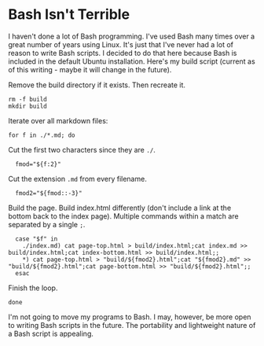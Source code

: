 # Bash Isn't Terrible

I haven't done a lot of Bash programming. I've used Bash many times over a great number of years using Linux. It's just that I've never had a lot of reason to write Bash scripts. I decided to do that here because Bash is included in the default Ubuntu installation. Here's my build script (current as of this writing - maybe it will change in the future).

Remove the build directory if it exists. Then recreate it.

```
rm -f build
mkdir build
```

Iterate over all markdown files:

```
for f in ./*.md; do
```

Cut the first two characters since they are `./`.

```
  fmod="${f:2}"
```

Cut the extension `.md` from every filename.

```
  fmod2="${fmod::-3}"
```

Build the page. Build index.html differently (don't include a link at the bottom back to the index page). Multiple commands within a match are separated by a single `;`.

```
  case "$f" in
    ./index.md) cat page-top.html > build/index.html;cat index.md >> build/index.html;cat index-bottom.html >> build/index.html;;
    *) cat page-top.html > "build/${fmod2}.html";cat "${fmod2}.md" >> "build/${fmod2}.html";cat page-bottom.html >> "build/${fmod2}.html";;
  esac
```

Finish the loop.

```
done
```

I'm not going to move my programs to Bash. I may, however, be more open to writing Bash scripts in the future. The portability and lightweight nature of a Bash script is appealing.